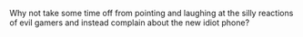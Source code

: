 Why not take some time off from pointing and laughing at the silly reactions of evil gamers and instead complain about the new idiot phone?